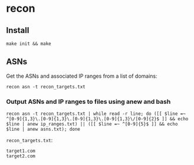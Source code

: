 # recon
## Install
```
make init && make
```

## ASNs
Get the ASNs and associated IP ranges from a list of domains:
```
recon asn -t recon_targets.txt 
```

### Output ASNs and IP ranges to files using anew and bash
```
recon asn -t recon_targets.txt | while read -r line; do ([[ $line =~ ^[0-9]{1,3}\.[0-9]{1,3}\.[0-9]{1,3}\.[0-9]{1,3}\/[0-9]{2}$ ]] && echo $line | anew ip_ranges.txt) || ([[ $line =~ ^[0-9]{5}$ ]] && echo $line | anew asns.txt); done
```

`recon_targets.txt`:
```
target1.com
target2.com
```